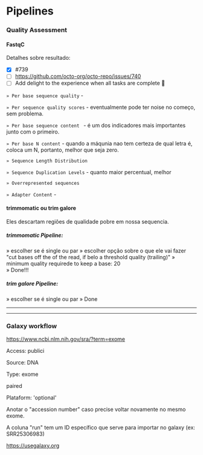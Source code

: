 # Pipelines

### Quality Assessment

#### FastqC
Detalhes sobre resultado:

- [x] #739
- [ ] https://github.com/octo-org/octo-repo/issues/740
- [ ] Add delight to the experience when all tasks are complete :tada:

`» Per base sequence quality` - 

`» Per sequence quality scores` - eventualmente pode ter noise no começo, sem problema.

`» Per base sequence content ` - é um dos indicadores mais importantes junto com o primeiro.

`» Per base N content` - quando a máqunia nao tem certeza de qual letra é, coloca um N, portanto, melhor que seja zero.

`» Sequence Length Distribution`

`» Sequence Duplication Levels` - quanto maior percentual, melhor

`» Overrepresented sequences`

`» Adapter Content` - 



#### trimmomatic ou trim galore
Eles descartam regiões de qualidade pobre em nossa sequencia.

##### trimmomatic Pipeline:
» escolher se é single ou par
» escolher opção sobre o que ele vai fazer "cut bases off the of the read, if belo a threshold quality (trailing)"
» minimum quality requirede to keep a base: 20	
» Done!!!

##### trim galore Pipeline:
» escolher se é single ou par
» Done


---


---
### Galaxy workflow

https://www.ncbi.nlm.nih.gov/sra/?term=exome

Access: publici

Source: DNA

Type: exome

paired

Plataform: 'optional'

Anotar o "accession number" caso precise voltar novamente no mesmo exome.

A coluna "run" tem um ID específico que serve para importar no galaxy (ex: SRR25306983)

https://usegalaxy.org
